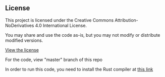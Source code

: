 ## License

This project is licensed under the Creative Commons Attribution-NoDerivatives 4.0 International License.

You may share and use the code as-is, but you may not modify or distribute modified versions.

[View the license](https://creativecommons.org/licenses/by-nd/4.0/)

For the code, view "master" branch of this repo

In order to run this code, you need to install the Rust compiler at [this link](https://www.rust-lang.org/tools/install)
